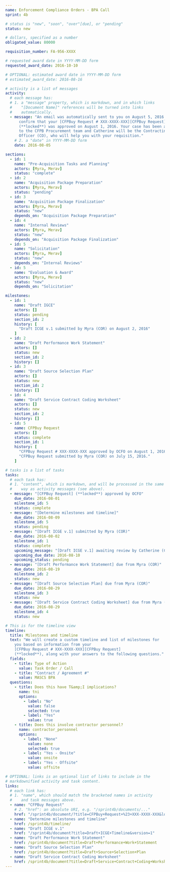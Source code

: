 ```yaml
---
name: Enforcement Compliance Orders - BPA Call
sprint: 4b

# status is "new", "soon", "over"[due], or "pending"
status: new

# dollars, specified as a number
obligated_value: 80000

requisition_number: FA-956-XXXX

# requested award date in YYYY-MM-DD form
requested_award_date: 2016-10-10

# OPTIONAL: estimated award date in YYYY-MM-DD form
# estimated_award_date: 2016-08-16

# activity is a list of messages
activity:
  # each message has:
  # 1. a "message" property, which is markdown, and in which links
  #    "[Document Name]" references will be turned into links
  #    automatically.
  - message: "An email was automatically sent to you on August 5, 2016 to
      confirm that your [CFPBuy Request # XXX-XXXX-XXX][CFPBuy Request]
      (**locked**) was approved on August 1, 2016. Your case has been assigned
      to the CFPB Procurement team and Catherine will be the Contracting
      Officer (CO), who will help you with your requisition."
    # 2. a "date" in YYYY-MM-DD form
    date: 2016-08-05

sections:
  - id: 1
    name: "Pre-Acquisition Tasks and Planning"
    actors: [Myra, Merav]
    status: "complete"
  - id: 2
    name: "Acquisition Package Preparation"
    actors: [Myra, Merav]
    status: "pending"
  - id: 3
    name: "Acquisition Package Finalization"
    actors: [Myra, Merav]
    status: "new"
    depends_on: "Acquisition Package Preparation"
  - id: 4
    name: "Internal Reviews"
    actors: [Myra, Merav]
    status: "new"
    depends_on: "Acquisition Package Finalization"
  - id: 5
    name: "Solicitation"
    actors: [Myra, Merav]
    status: "new"
    depends_on: "Internal Reviews"
  - id: 5
    name: "Evaluation & Award"
    actors: [Myra, Merav]
    status: "new"
    depends_on: "Solicitation"

milestones:
  - id: 1
    name: "Draft IGCE"
    actors: []
    status: pending
    section_id: 2
    history: [
      "Draft ICGE v.1 submitted by Myra (COR) on August 2, 2016"
    ]
  - id: 2
    name: "Draft Performance Work Statement"
    actors: []
    status: new
    section_id: 2
    history: []
  - id: 3
    name: "Draft Source Selection Plan"
    actors: []
    status: new
    section_id: 2
    history: []
  - id: 4
    name: "Draft Service Contract Coding Worksheet"
    actors: []
    status: new
    section_id: 2
    history: []
  - id: 5
    name: CFPBuy Request
    actors: []
    status: complete
    section_id: 1
    history: [
      "CFPBuy Request # XXX-XXXX-XXX approved by OCFO on August 1, 2016.",
      "CFPBuy Request submitted by Myra (COR) on July 15, 2016."
    ]

# tasks is a list of tasks
tasks:
  # each task has:
  # 1. "content", which is markdown, and will be processed in the same
  #    way as activity messages (see above).
  - message: "[CFPBuy Request] (**locked**) approved by OCFO"
    due_date: 2016-08-01
    milestone_id: 5
    status: complete
  - message: "[Determine milestones and timeline]"
    due_date: 2016-08-09
    milestone_id: 5
    status: pending
  - message: "[Draft ICGE v.1] submitted by Myra (COR)"
    due_date: 2016-08-02
    milestone_id: 1
    status: complete
    upcoming_message: "[Draft ICGE v.1] awaiting review by Catherine (CO)"
    upcoming_due_date: 2016-08-10
    upcoming_status: pending
  - message: "[Draft Performance Work Statement] due from Myra (COR)"
    due_date: 2016-08-19
    milestone_id: 2
    status: new
  - message: "[Draft Source Selection Plan] due from Myra (COR)"
    due_date: 2016-08-29
    milestone_id: 3
    status: new
  - message: "[Draft Service Contract Coding Worksheet] due from Myra (COR)"
    due_date: 2016-08-29
    milestone_id: 4
    status: new

# This is for the timeline view
timeline:
  title: Milestones and timeline
  text: "We will create a custom timeline and list of milestones for
    you based on information from your
    [CFPBuy Request # XXX-XXXX-XXX][CFPBuy Request]
    (**locked**), along with your answers to the following questions."
  fields:
    - title: Type of Action
      value: Task Order / Call
    - title: "Contract / Agreement #"
      value: MASCS BPA
  questions:
    - title: Does this have T&amp;I implications?
      name: tni
      options:
        - label: "No"
          value: false
          selected: true
        - label: "Yes"
          value: true
    - title: Does this involve contractor personnel?
      name: contractor_personnel
      options:
        - label: "None"
          value: none
          selected: true
        - label: "Yes - Onsite"
          value: onsite
        - label: "Yes - Offsite"
          value: offsite

# OPTIONAL: links is an optional list of links to include in the
# markdownified activity and task content.
links:
  # each link has:
  # 1. "name", which should match the bracketed names in activity
  #    and task messages above.
  - name: "CFPBuy Request"
    # 2. "href": an absolute URI, e.g. "/sprint4b/documents/..."
    href: "/sprint4b/document/?title=CFPBuy+Request+%23+XXX-XXXX-XXX&locked=true"
  - name: "Determine milestones and timeline"
    href: /sprint4b/timeline/
  - name: "Draft ICGE v.1"
    href: "/sprint4b/document?title=Draft+ICGE+Timeline&version=1"
  - name: "Draft Performance Work Statement"
    href: /sprint4b/document?title=Draft+Performance+Work+Statement
  - name: "Draft Source Selection Plan"
    href: /sprint4b/document?title=Draft+Source+Selection+Plan
  - name: "Draft Service Contract Coding Worksheet"
    href: /sprint4b/document?title=Draft+Service+Contract+Coding+Worksheet
---
```

